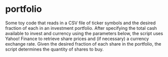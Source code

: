 # portfolio

Some toy code that reads in a CSV file of ticker symbols and the desired
fraction of each in an investment portfolio. After specifying the total
cash available to invest and currency using the parameters below, the
script uses Yahoo! Finance to retrieve share prices and (if necessary)
a currency exchange rate. Given the desired fraction of each share in the
portfolio, the script determines the quantity of shares to buy.
